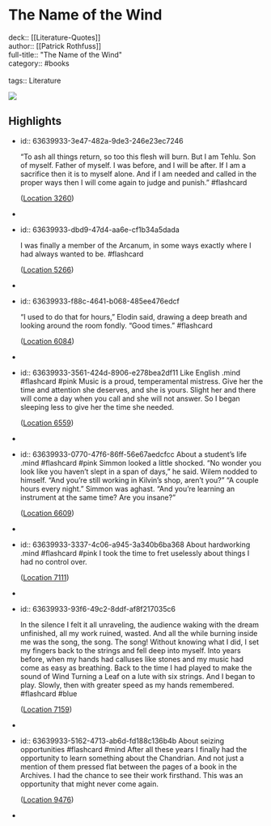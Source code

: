 # The Name of the Wind

deck:: [[Literature-Quotes]]\
author:: [[Patrick Rothfuss]]\
full-title:: "The Name of the Wind"\
category:: #books\
\
tags:: Literature  

![](https://images-na.ssl-images-amazon.com/images/I/51MUF7bj-lL._SL200_.jpg)
## Highlights
- id:: 63639933-3e47-482a-9de3-246e23ec7246
  
  “To ash all things return, so too this flesh will burn. But I am Tehlu. Son of myself. Father of myself. I was before, and I will be after. If I am a sacrifice then it is to myself alone. And if I am needed and called in the proper ways then I will come again to judge and punish.” #flashcard 
  
  
    ([Location 3260](https://readwise.io/to_kindle?action=open&asin=B003HV0TN2&location=3260))
-
- id:: 63639933-dbd9-47d4-aa6e-cf1b34a5dada
  
  I was finally a member of the Arcanum, in some ways exactly where I had always wanted to be. #flashcard 
  
  
    ([Location 5266](https://readwise.io/to_kindle?action=open&asin=B003HV0TN2&location=5266))
-
- id:: 63639933-f88c-4641-b068-485ee476edcf
  
  “I used to do that for hours,” Elodin said, drawing a deep breath and looking around the room fondly. “Good times.” #flashcard 
  
  
    ([Location 6084](https://readwise.io/to_kindle?action=open&asin=B003HV0TN2&location=6084))
-
- id:: 63639933-3561-424d-8906-e278bea2df11
   Like English .mind #flashcard  #pink 
    Music is a proud, temperamental mistress. Give her the time and attention she deserves, and she is yours. Slight her and there will come a day when you call and she will not answer. So I began sleeping less to give her the time she needed.
  
    ([Location 6559](https://readwise.io/to_kindle?action=open&asin=B003HV0TN2&location=6559))
-
- id:: 63639933-0770-47f6-86ff-56e67aedcfcc
   About a student’s life .mind #flashcard  #pink 
    Simmon looked a little shocked. “No wonder you look like you haven’t slept in a span of days,” he said. Wilem nodded to himself. “And you’re still working in Kilvin’s shop, aren’t you?” “A couple hours every night.” Simmon was aghast. “And you’re learning an instrument at the same time? Are you insane?”
  
    ([Location 6609](https://readwise.io/to_kindle?action=open&asin=B003HV0TN2&location=6609))
-
- id:: 63639933-3337-4c06-a945-3a340b6ba368
   About hardworking .mind #flashcard  #pink 
    I took the time to fret uselessly about things I had no control over.
  
    ([Location 7111](https://readwise.io/to_kindle?action=open&asin=B003HV0TN2&location=7111))
-
- id:: 63639933-93f6-49c2-8ddf-af8f217035c6
  
  In the silence I felt it all unraveling, the audience waking with the dream unfinished, all my work ruined, wasted. And all the while burning inside me was the song, the song. The song! Without knowing what I did, I set my fingers back to the strings and fell deep into myself. Into years before, when my hands had calluses like stones and my music had come as easy as breathing. Back to the time I had played to make the sound of Wind Turning a Leaf on a lute with six strings. And I began to play. Slowly, then with greater speed as my hands remembered. #flashcard  #blue 
  
  
    ([Location 7159](https://readwise.io/to_kindle?action=open&asin=B003HV0TN2&location=7159))
-
- id:: 63639933-5162-4713-ab6d-fd188c136b4b
   About seizing opportunities #flashcard  #mind 
    After all these years I finally had the opportunity to learn something about the Chandrian. And not just a mention of them pressed flat between the pages of a book in the Archives. I had the chance to see their work firsthand. This was an opportunity that might never come again.
  
    ([Location 9476](https://readwise.io/to_kindle?action=open&asin=B003HV0TN2&location=9476))
-